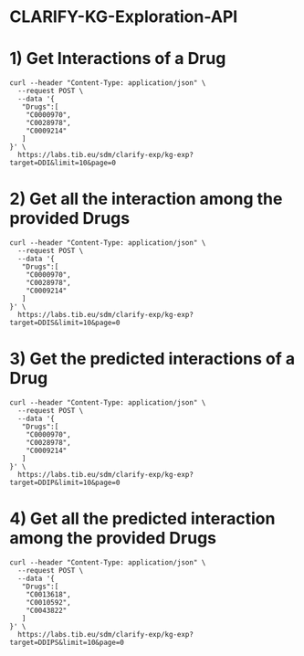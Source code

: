 # CLARIFY-KG-Exploration-API



# 1) Get Interactions of a Drug

```
curl --header "Content-Type: application/json" \
  --request POST \
  --data '{
   "Drugs":[
  	"C0000970",
  	"C0028978",
  	"C0009214"
   ]
}' \
  https://labs.tib.eu/sdm/clarify-exp/kg-exp?target=DDI&limit=10&page=0
```

# 2) Get all the interaction among the provided Drugs


```
curl --header "Content-Type: application/json" \
  --request POST \
  --data '{
   "Drugs":[
  	"C0000970",
  	"C0028978",
  	"C0009214"
   ]
}' \
  https://labs.tib.eu/sdm/clarify-exp/kg-exp?target=DDIS&limit=10&page=0
```

# 3) Get the predicted interactions of a Drug


```
curl --header "Content-Type: application/json" \
  --request POST \
  --data '{
   "Drugs":[
  	"C0000970",
  	"C0028978",
  	"C0009214"
   ]
}' \
  https://labs.tib.eu/sdm/clarify-exp/kg-exp?target=DDIP&limit=10&page=0
```

# 4) Get all the predicted interaction among the provided Drugs


```
curl --header "Content-Type: application/json" \
  --request POST \
  --data '{
   "Drugs":[
    "C0013618",
  	"C0010592",
  	"C0043822"
   ]
}' \
  https://labs.tib.eu/sdm/clarify-exp/kg-exp?target=DDIPS&limit=10&page=0
```
